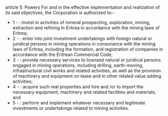article 5: Powers
For and in the effective implementation and realization of its said objectives, the Corporation is authorized to:-
<ul>
			<li>1 - : invest in activities of mineral prospecting, exploration, mining, extraction and refining in Eritrea in accordance with the mining laws of Eritrea;<ul>
			</ul></li>			<li>2 - : enter into joint investment undertakings with foreign natural or juridical persons in mining operations in consonance with the mining laws of Eritrea, including the formation, and registration of companies in accordance with the Eritrean Commercial Code;<ul>
			</ul></li>			<li>3 - : provide necessary services to licensed natural or juridical persons engaged in mining operations, including drilling, earth-moving, infrastructural civil works and related activities, as well as the provision of machinery and equipment on lease and in other related value adding activities;<ul>
			</ul></li>			<li>4 - : acquire such real properties and hire and &#x2F;or to import the necessary equipment, machinery and related facilities and materials; and<ul>
			</ul></li>			<li>5 - : perform and implement whatever necessary and legitimate investments or undertakings related to mining activities.<ul>
			</ul></li></ul>